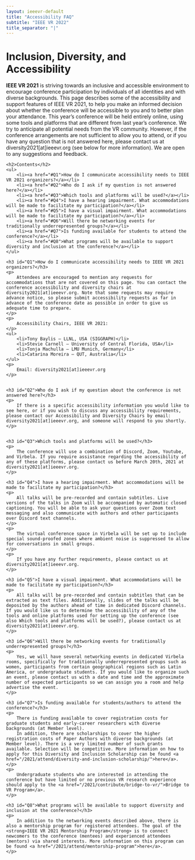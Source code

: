 ```yaml
---
layout: ieeevr-default
title: "Accessibility FAQ"
subtitle: "IEEE VR 2022"
title_separator: "|"
---
```


<div>
    <h1 id="bridge-to-vr">Inclusion, Diversity, and Accessibility</h1>
    <p>
        <strong>IEEE VR 2021</strong> is striving towards an inclusive and accessible environment to encourage conference participation by individuals of all identities and with diverse backgrounds. This page describes some of the accessibility and support features of IEEE VR 2021, to help you make an informed decision about whether the conference will be accessible to you and to better plan your attendance. This year’s conference will be held entirely online, using some tools and platforms that are different from last year’s conference. We try to anticipate all potential needs from the VR community. However, if the conference arrangements are not sufficient to allow you to attend, or if you have any question that is not answered here, please contact us at diversity2021[at]ieeevr.org (see below for more information). We are open to any suggestions and feedback.
    </p>

    <h2>Contents</h2>
    <ul>
        <li><a href="#Q1">How do I communicate accessibility needs to IEEE VR 2021 organizers?</a></li>
        <li><a href="#Q2">Who do I ask if my question is not answered here?</a></li>
        <li><a href="#Q3">Which tools and platforms will be used?</a></li>
        <li><a href="#Q4">I have a hearing impairment. What accommodations will be made to facilitate my participation?</a></li>
        <li><a href="#Q5">I have a visual impairment. What accommodations will be made to facilitate my participation?</a></li>
        <li><a href="#Q6">Will there be networking events for traditionally underrepresented groups?</a></li>
        <li><a href="#Q7">Is funding available for students to attend the conference?</a></li>
        <li><a href="#Q8">What programs will be available to support diversity and inclusion at the conference?</a></li>
    </ul>
    
    <h3 id="Q1">How do I communicate accessibility needs to IEEE VR 2021 organizers?</h3>
    <p>
        Attendees are encouraged to mention any requests for accommodations that are not covered on this page. You can contact the conference accessibility and diversity chairs at diversity2021[at]ieeevr.org. Note that some requests may require advance notice, so please submit accessibility requests as far in advance of the conference date as possible in order to give us adequate time to prepare.
    </p>
    <p>
        Accessibility Chairs, IEEE VR 2021:
    </p>
    <ul>
        <li>Tony Baylis ‒ LLNL, USA (SIGGRAPH)</li>
        <li>Stevie Carnell ‒ University of Central Florida, USA</li>
        <li>Tonja Machulla ‒ LMU Munich, Germany</li>
        <li>Catarina Moreira ‒ QUT, Australia</li>
    </ul>
    <p>
        Email: diversity2021[at]ieeevr.org
    </p>
    
    
    <h3 id="Q2">Who do I ask if my question about the conference is not answered here?</h3>
    <p>
        If there is a specific accessibility information you would like to see here, or if you wish to discuss any accessibility requirements, please contact our Accessibility and Diversity Chairs by email: diversity2021[at]ieeevr.org, and someone will respond to you shortly.
    </p>

    
    <h3 id="Q3">Which tools and platforms will be used?</h3>
    <p>
        The conference will use a combination of Discord, Zoom, Youtube, and Virbela. If you require assistance regarding the accessibility of any of these platforms, please contact us before March 20th, 2021 at diversity2021[at]ieeevr.org.
    </p>

    <h3 id="Q4">I have a hearing impairment. What accommodations will be made to facilitate my participation?</h3>
    <p>
        All talks will be pre-recorded and contain subtitles. Live versions of the talks in Zoom will be accompanied by automatic closed captioning. You will be able to ask your questions over Zoom text messaging and also communicate with authors and other participants over Discord text channels.
    </p>
    <p>
        The virtual conference space in Virbela will be set up to include special sound-proofed zones where ambient noise is suppressed to allow for conversations in small groups.
    </p>
    <p>
        If you have any further requirements, please contact us at diversity2021[at]ieeevr.org.
    </p>
    
    <h3 id="Q5">I have a visual impairment. What accommodations will be made to facilitate my participation?</h3>
    <p>
        All talks will be pre-recorded and contain subtitles that can be extracted as text files. Additionally, slides of the talks will be deposited by the authors ahead of time in dedicated Discord channels. If you would like us to determine the accessibility of any of the tools and online platforms used for setting up the conference (see also Which tools and platforms will be used?), please contact us at diversity2021[at]ieeevr.org.
    </p>

    <h3 id="Q6">Will there be networking events for traditionally underrepresented groups?</h3>
    <p>
        Yes, we will have several networking events in dedicated Virbela rooms, specifically for traditionally underrepresented groups such as women, participants from certain geographical regions such as Latin America, or undergraduate students. If you would like to organize such an event, please contact us with a date and time and the approximate number of expected participants so we can assign you a room and help advertise the event.
    </p>
    
    <h3 id="Q7">Is funding available for students/authors to attend the conference?</h3>
    <p>
        There is funding available to cover registration costs for graduate students and early-career researchers with diverse backgrounds (at Member level).     
        In addition, there are scholarships to cover the higher registration costs of Paper Authors with diverse backgrounds (at Member level). There is a very limited number of such grants available. Selection will be competitive. More information on how to apply for this Diversity and Inclusion Scholarship can be found <a href="/2021/attend/diversity-and-inclusion-scholarship/">here</a>.
    </p>
    <p>
        Undergraduate students who are interested in attending the conference but have limited or no previous VR research experience should apply to the <a href="/2021/contribute/bridge-to-vr/">Bridge to VR Program</a>.
    </p>

    <h3 id="Q8">What programs will be available to support diversity and inclusion at the conference?</h3>
    <p>
        In addition to the networking events described above, there is also a mentorship program for registered attendees. The goal of the <strong>IEEE VR 2021 Mentorship Program</strong> is to connect newcomers to the conference (mentees) and experienced attendees (mentors) via shared interests. More information on this program can be found <a href="/2021/attend/mentorship-program">here</a>.
    </p>
    

    
    
    
    
    
    
    
    
    
    
    
    
    

</div>

